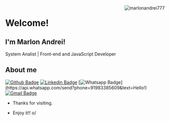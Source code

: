 <img align="right" src="https://github-readme-stats.vercel.app/api?username=marlonandrei777&show_icons=true" alt="marlonandrei777"/> 
 
# Welcome!
 
## I'm Marlon Andrei!
 
System Analist | Front-end and JavaScript Developer
 
 
## About me 
[![Github Badge](https://img.shields.io/badge/-Github-000?style=flat-square&logo=Github&logoColor=white&link=https://github.com/marlonandrei777)](https://github.com/marlonandrei777)
[![Linkedin Badge](https://img.shields.io/badge/-LinkedIn-blue?style=flat-square&logo=Linkedin&logoColor=white&link=https://www.linkedin.com/in/marlon-sena-3ab8781b6/)](https://www.linkedin.com/in/marlon-sena-3ab8781b6/)
[![Whatsapp Badge](https://img.shields.io/badge/-Whatsapp-4CA143?style=flat-square&labelColor=4CA143&logo=whatsapp&logoColor=white&link=https://api.whatsapp.com/send?phone=91983385609&text=Hello!)](https://api.whatsapp.com/send?phone=91983385609&text=Hello!)
[![Gmail Badge](https://img.shields.io/badge/-Gmail-c14438?style=flat-square&logo=Gmail&logoColor=white&link=mailto:marlon-master@hotmail.com)](mailto:marlon-master@hotmail.com)
 
- Thanks for visiting. 
 
- Enjoy it!! o/
